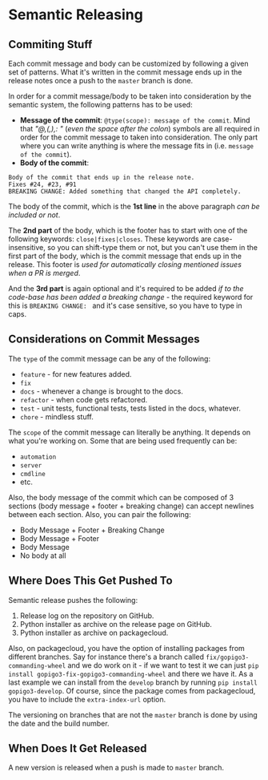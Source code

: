# Semantic Releasing

## Commiting Stuff

Each commit message and body can be customized by following a given set of patterns. What it's written in the commit message ends up in the release notes once a push to the `master` branch is done.

In order for a commit message/body to be taken into consideration by the semantic
system, the following patterns has to be used:

* **Message of the commit**: `@type(scope): message of the commit`. Mind that *"@,(,),: "* (*even the space after the colon*) symbols are all required in order for the commit message to taken into consideration. The only part where you can write anything is where the message fits in (i.e. `message of the commit`).
* **Body of the commit**:
```
Body of the commit that ends up in the release note.
Fixes #24, #23, #91
BREAKING CHANGE: Added something that changed the API completely.
```

The body of the commit, which is the **1st line** in the above paragraph *can be included or not*.

The **2nd part** of the body, which is the footer has to start with one of the following keywords: `close|fixes|closes`. These keywords are case-insensitive, so you can shift-type them or not, but you can't use them in the first part of the body, which is the commit message that ends up in the release. This footer is *used for automatically closing mentioned issues when a PR is merged*.

And the **3rd part** is again optional and it's required to be added *if to the code-base has been added a breaking change* - the required keyword for this is `BREAKING CHANGE: ` and it's case sensitive, so you have to type in caps.

## Considerations on Commit Messages

The `type` of the commit message can be any of the following:

* `feature` - for new features added.
* `fix`
* `docs` - whenever a change is brought to the docs.
* `refactor` - when code gets refactored.
* `test` - unit tests, functional tests, tests listed in the docs, whatever.
* `chore` - mindless stuff.

The `scope` of the commit message can literally be anything. It depends on what you're working on. Some that are being used frequently can be:
* `automation`
* `server`
* `cmdline`
* etc.

Also, the body message of the commit which can be composed of 3 sections (body message + footer + breaking change) can accept newlines between each section. Also, you can pair the following:
* Body Message + Footer + Breaking Change
* Body Message + Footer
* Body Message
* No body at all

## Where Does This Get Pushed To

Semantic release pushes the following:
1. Release log on the repository on GitHub.
2. Python installer as archive on the release page on GitHub.
3. Python installer as archive on packagecloud.

Also, on packagecloud, you have the option of installing packages from different branches. Say for instance there's a branch called `fix/gopigo3-commanding-wheel` and we do work on it - if we want to test it we can just `pip install gopigo3-fix-gopigo3-commanding-wheel` and there we have it. As a last example we can install from the `develop` branch by running `pip install gopigo3-develop`. Of course, since the package comes from packagecloud, you have to include the `extra-index-url` option.

The versioning on branches that are not the `master` branch is done by using the date and the build number.

## When Does It Get Released

A new version is released when a push is made to `master` branch.
